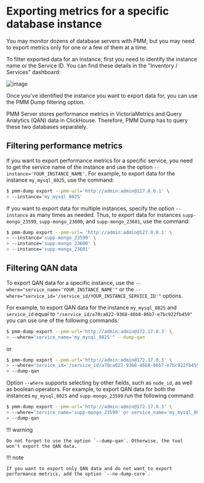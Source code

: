# Exporting metrics for a specific database instance

You may monitor dozens of database servers with PMM, but you may need to export metrics only for one or a few of them at a time.

To filter exported data for an instance, first you need to identify the instance name or the Service ID. You can find these details in the "Inventory / Services" dashboard:

![image](assets/images/PMM_Inventory.png)

Once you've identified the instance you want to export data for, you can use the PMM Dump filtering option.

PMM Server stores performance metrics in VictoriaMetrics and Query Analytics (QAN) data in ClickHouse. Therefore, PMM Dump has to query these two databases separately.

## Filtering performance metrics

If you want to export performance metrics for a specific service, you need to get the service name of the instance and use the option `--instance='YOUR_INSTANCE_NAME'`. For example, to export data for the instance `my_mysql_8025`, use the command:

``` {.bash data-prompt="$" }
$ pmm-dump export --pmm-url='http://admin:admin@127.0.0.1' \
> --instance='my_mysql_8025'
```

If you want to export data for multiple instances, specify the option `--instance` as many times as needed. Thus, to export data for instances `supp-mongo_23599`, `supp-mongo_23600`, and `supp-mongo_23601`, use the command:

``` {.bash data-prompt="$" }
$ pmm-dump export --pmm-url= 'http://admin:admin@127.0.0.1' \
> --instance='supp-mongo_23599' \
> --instance='supp-mongo_23600' \
> --instance='supp-mongo_23601'
```

## Filtering QAN data

To export QAN data for a specific instance, use the `--where="service_name='YOUR_INSTANCE_NAME'"` or the `--where="service_id='/service_id/YOUR_INSTANCE_SERVICE_ID'"` options.

For example, to export QAN data for the instance `my_mysql_8025` and `service_id` equal to `"/service_id/a70ca022-9368-46b8-86b7-e7bc922fb459"` you can use one of the following commands:

``` {.bash data-prompt="$" }
$ pmm-dump export --pmm-url='http://admin:admin@172.17.0.3' \
> --where="service_name='my_mysql_8025'" --dump-qan
```
or

``` {.bash data-prompt="$" }
$ pmm-dump export --pmm-url='http://admin:admin@172.17.0.3' \
> --where="service_id='/service_id/a70ca022-9368-46b8-86b7-e7bc922fb459'" \
> --dump-qan
```

Option `--where` supports selecting by other fields, such as `node_id`, as well as boolean operators. For example, to export QAN data for both the instances `my_mysql_8025` and `supp-mongo_23599` run the following command:

``` {.bash data-prompt="$" }
$ pmm-dump export --pmm-url='http://admin:admin@172.17.0.3' \
> --where="service_name='supp-mongo_23599' or service_name='my_mysql_8025'" \
> --dump-qan
```

!!! warning

    Do not forget to use the option `--dump-qan`. Otherwise, the tool won't export the QAN data.

!!! note

    If you want to export only QAN data and do not want to export performance metrics, add the option `--no-dump-core`.
